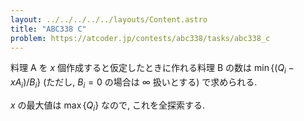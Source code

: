 ```yaml
---
layout: ../../../../../layouts/Content.astro
title: "ABC338 C"
problem: https://atcoder.jp/contests/abc338/tasks/abc338_c
---
```

料理 A を $x$ 個作成すると仮定したときに作れる料理 B の数は $\min \{ (Q_i - xA_i) / B_i \}$ (ただし, $B_i = 0$ の場合は $\infty$ 扱いとする) で求められる.

$x$ の最大値は $\max \{ Q_i \}$ なので, これを全探索する.

